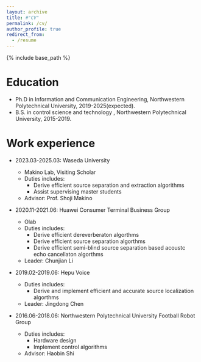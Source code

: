 ```yaml
---
layout: archive
title: #"CV"
permalink: /cv/
author_profile: true
redirect_from:
  - /resume
---
```


{% include base_path %}

Education
======
* Ph.D in Information and Communication Engineering, Northwestern Polytechnical University, 2019-2025(expected).
* B.S. in control science and technology , Northwestern Polytechnical University, 2015-2019.

Work experience
======
* 2023.03-2025.03: Waseda University
  * Makino Lab, Visiting Scholar
  * Duties includes:
    * Derive efficient source separation and extraction algorithms
    *  Assist supervising master students
  * Advisor: Prof. Shoji Makino

* 2020.11-2021.06: Huawei Consumer Terminal Business Group
  * Olab
  * Duties includes: 
    * Derive efficient dereverberaton algorthms
    * Derive efficient source separation algorthms
    * Derive  efficient semi-blind source separation based acoustc echo cancellaton algorthms
  * Leader: Chunjian Li

* 2019.02-2019.06: Hepu Voice
  * Duties includes: 
    * Derive and implement efficient and accurate source localization algorthms
  * Leader: Jingdong Chen

* 2016.06-2018.06: Northwestern Polytechnical University Football Robot Group
  * Duties includes: 
    * Hardware design 
    * Implement control algorithms
  * Advisor: Haobin Shi